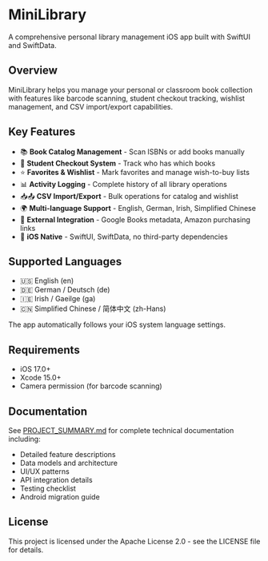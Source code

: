 # MiniLibrary

A comprehensive personal library management iOS app built with SwiftUI and SwiftData.

## Overview

MiniLibrary helps you manage your personal or classroom book collection with features like barcode scanning, student checkout tracking, wishlist management, and CSV import/export capabilities.

## Key Features

- 📚 **Book Catalog Management** - Scan ISBNs or add books manually
- 👥 **Student Checkout System** - Track who has which books
- ⭐ **Favorites & Wishlist** - Mark favorites and manage wish-to-buy lists
- 📊 **Activity Logging** - Complete history of all library operations
- 📥📤 **CSV Import/Export** - Bulk operations for catalog and wishlist
- 🌍 **Multi-language Support** - English, German, Irish, Simplified Chinese
- 🔗 **External Integration** - Google Books metadata, Amazon purchasing links
- 📱 **iOS Native** - SwiftUI, SwiftData, no third-party dependencies

## Supported Languages

- 🇺🇸 English (en)
- 🇩🇪 German / Deutsch (de)
- 🇮🇪 Irish / Gaeilge (ga)
- 🇨🇳 Simplified Chinese / 简体中文 (zh-Hans)

The app automatically follows your iOS system language settings.

## Requirements

- iOS 17.0+
- Xcode 15.0+
- Camera permission (for barcode scanning)

## Documentation

See [PROJECT_SUMMARY.md](PROJECT_SUMMARY.md) for complete technical documentation including:
- Detailed feature descriptions
- Data models and architecture
- UI/UX patterns
- API integration details
- Testing checklist
- Android migration guide

## License

This project is licensed under the Apache License 2.0 - see the LICENSE file for details.
